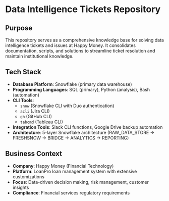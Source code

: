 # Data Intelligence Tickets Repository

## Purpose
This repository serves as a comprehensive knowledge base for solving data intelligence tickets and issues at Happy Money. It consolidates documentation, scripts, and solutions to streamline ticket resolution and maintain institutional knowledge.

## Tech Stack
- **Database Platform**: Snowflake (primary data warehouse)
- **Programming Languages**: SQL (primary), Python (analysis), Bash (automation)
- **CLI Tools**: 
  - `snow` (Snowflake CLI with Duo authentication)
  - `acli` (Jira CLI)
  - `gh` (GitHub CLI)  
  - `tabcmd` (Tableau CLI)
- **Integration Tools**: Slack CLI functions, Google Drive backup automation
- **Architecture**: 5-layer Snowflake architecture (RAW_DATA_STORE → FRESHSNOW → BRIDGE → ANALYTICS → REPORTING)

## Business Context
- **Company**: Happy Money (Financial Technology)
- **Platform**: LoanPro loan management system with extensive customizations
- **Focus**: Data-driven decision making, risk management, customer insights
- **Compliance**: Financial services regulatory requirements